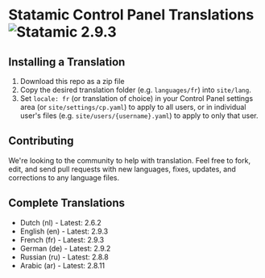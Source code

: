 # Statamic Control Panel Translations ![Statamic 2.9.3](https://img.shields.io/badge/statamic-2.9.3-blue.svg?style=flat-square)

## Installing a Translation

1. Download this repo as a zip file
2. Copy the desired translation folder (e.g. `languages/fr`) into `site/lang`.
3. Set `locale: fr` (or translation of choice) in your Control Panel settings area (or `site/settings/cp.yaml`) to apply to all users, or in individual user's files (e.g. `site/users/{username}.yaml`) to apply to only that user.

## Contributing

We're looking to the community to help with translation. Feel free to fork, edit, and send pull requests with new languages, fixes, updates, and corrections to any language files.

## Complete Translations

- Dutch (nl) - Latest: 2.6.2
- English (en) - Latest: 2.9.3
- French (fr) - Latest: 2.9.3
- German (de) - Latest: 2.9.2
- Russian (ru) - Latest: 2.8.8
- Arabic (ar) - Latest: 2.8.11
